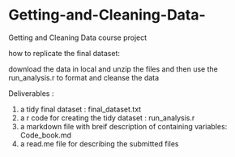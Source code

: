 Getting-and-Cleaning-Data-
==========================

Getting and Cleaning Data course project

how to replicate the final dataset:

download the data in local and unzip the files and then use the run_analysis.r to format and cleanse the data 

Deliverables :

1) a tidy final dataset : final_dataset.txt
2) a r code for creating the tidy dataset : run_analysis.r
3) a markdown file with breif description of containing variables: Code_book.md
4) a read.me file for describing the submitted files

